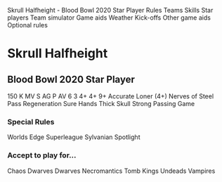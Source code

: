 ﻿
Skrull Halfheight - Blood Bowl 2020 Star Player
Rules
Teams
Skills
Star players
Team simulator
Game aids
Weather
Kick-offs
Other game aids
Optional rules
# Skrull Halfheight
## Blood Bowl 2020 Star Player
150 K
MV
S
AG
P
AV
6
3
4+
4+
9+
Accurate
Loner (4+)
Nerves of Steel
Pass
Regeneration
Sure Hands
Thick Skull
Strong Passing Game
### Special Rules
Worlds Edge Superleague
Sylvanian Spotlight
### Accept to play for...
Chaos Dwarves
Dwarves
Necromantics
Tomb Kings
Undeads
Vampires
